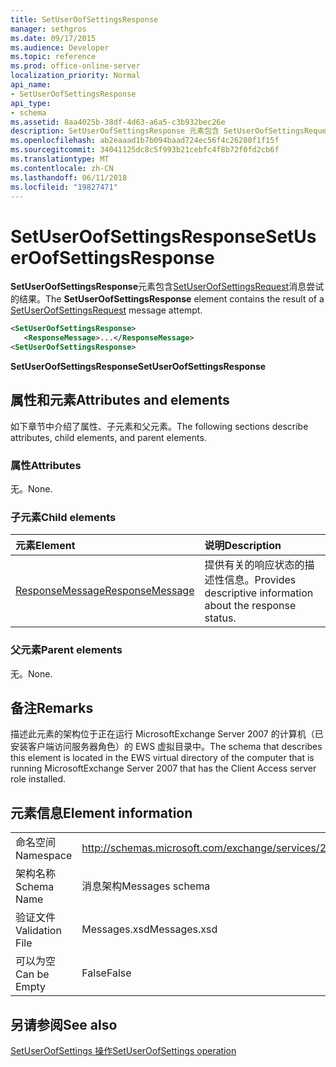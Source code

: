 ```yaml
---
title: SetUserOofSettingsResponse
manager: sethgros
ms.date: 09/17/2015
ms.audience: Developer
ms.topic: reference
ms.prod: office-online-server
localization_priority: Normal
api_name:
- SetUserOofSettingsResponse
api_type:
- schema
ms.assetid: 8aa4025b-38df-4d63-a6a5-c3b932bec26e
description: SetUserOofSettingsResponse 元素包含 SetUserOofSettingsRequest 消息尝试的结果。
ms.openlocfilehash: ab2eaaad1b7b094baad724ec56f4c26280f1f15f
ms.sourcegitcommit: 34041125dc8c5f993b21cebfc4f8b72f0fd2cb6f
ms.translationtype: MT
ms.contentlocale: zh-CN
ms.lasthandoff: 06/11/2018
ms.locfileid: "19827471"
---
```

# <a name="setuseroofsettingsresponse"></a><span data-ttu-id="d6b08-103">SetUserOofSettingsResponse</span><span class="sxs-lookup"><span data-stu-id="d6b08-103">SetUserOofSettingsResponse</span></span>

<span data-ttu-id="d6b08-104">**SetUserOofSettingsResponse**元素包含[SetUserOofSettingsRequest](setuseroofsettingsrequest.md)消息尝试的结果。</span><span class="sxs-lookup"><span data-stu-id="d6b08-104">The **SetUserOofSettingsResponse** element contains the result of a [SetUserOofSettingsRequest](setuseroofsettingsrequest.md) message attempt.</span></span> 
  
```xml
<SetUserOofSettingsResponse>
   <ResponseMessage>...</ResponseMessage>
<SetUserOofSettingsResponse>
```

 <span data-ttu-id="d6b08-105">**SetUserOofSettingsResponse**</span><span class="sxs-lookup"><span data-stu-id="d6b08-105">**SetUserOofSettingsResponse**</span></span>
## <a name="attributes-and-elements"></a><span data-ttu-id="d6b08-106">属性和元素</span><span class="sxs-lookup"><span data-stu-id="d6b08-106">Attributes and elements</span></span>

<span data-ttu-id="d6b08-107">如下章节中介绍了属性、子元素和父元素。</span><span class="sxs-lookup"><span data-stu-id="d6b08-107">The following sections describe attributes, child elements, and parent elements.</span></span>
  
### <a name="attributes"></a><span data-ttu-id="d6b08-108">属性</span><span class="sxs-lookup"><span data-stu-id="d6b08-108">Attributes</span></span>

<span data-ttu-id="d6b08-109">无。</span><span class="sxs-lookup"><span data-stu-id="d6b08-109">None.</span></span>
  
### <a name="child-elements"></a><span data-ttu-id="d6b08-110">子元素</span><span class="sxs-lookup"><span data-stu-id="d6b08-110">Child elements</span></span>

|<span data-ttu-id="d6b08-111">**元素**</span><span class="sxs-lookup"><span data-stu-id="d6b08-111">**Element**</span></span>|<span data-ttu-id="d6b08-112">**说明**</span><span class="sxs-lookup"><span data-stu-id="d6b08-112">**Description**</span></span>|
|:-----|:-----|
|[<span data-ttu-id="d6b08-113">ResponseMessage</span><span class="sxs-lookup"><span data-stu-id="d6b08-113">ResponseMessage</span></span>](responsemessage.md) <br/> |<span data-ttu-id="d6b08-114">提供有关的响应状态的描述性信息。</span><span class="sxs-lookup"><span data-stu-id="d6b08-114">Provides descriptive information about the response status.</span></span>  <br/> |
   
### <a name="parent-elements"></a><span data-ttu-id="d6b08-115">父元素</span><span class="sxs-lookup"><span data-stu-id="d6b08-115">Parent elements</span></span>

<span data-ttu-id="d6b08-116">无。</span><span class="sxs-lookup"><span data-stu-id="d6b08-116">None.</span></span>
  
## <a name="remarks"></a><span data-ttu-id="d6b08-117">备注</span><span class="sxs-lookup"><span data-stu-id="d6b08-117">Remarks</span></span>

<span data-ttu-id="d6b08-118">描述此元素的架构位于正在运行 MicrosoftExchange Server 2007 的计算机（已安装客户端访问服务器角色）的 EWS 虚拟目录中。</span><span class="sxs-lookup"><span data-stu-id="d6b08-118">The schema that describes this element is located in the EWS virtual directory of the computer that is running MicrosoftExchange Server 2007 that has the Client Access server role installed.</span></span>
  
## <a name="element-information"></a><span data-ttu-id="d6b08-119">元素信息</span><span class="sxs-lookup"><span data-stu-id="d6b08-119">Element information</span></span>

|||
|:-----|:-----|
|<span data-ttu-id="d6b08-120">命名空间</span><span class="sxs-lookup"><span data-stu-id="d6b08-120">Namespace</span></span>  <br/> |http://schemas.microsoft.com/exchange/services/2006/messages  <br/> |
|<span data-ttu-id="d6b08-121">架构名称</span><span class="sxs-lookup"><span data-stu-id="d6b08-121">Schema Name</span></span>  <br/> |<span data-ttu-id="d6b08-122">消息架构</span><span class="sxs-lookup"><span data-stu-id="d6b08-122">Messages schema</span></span>  <br/> |
|<span data-ttu-id="d6b08-123">验证文件</span><span class="sxs-lookup"><span data-stu-id="d6b08-123">Validation File</span></span>  <br/> |<span data-ttu-id="d6b08-124">Messages.xsd</span><span class="sxs-lookup"><span data-stu-id="d6b08-124">Messages.xsd</span></span>  <br/> |
|<span data-ttu-id="d6b08-125">可以为空</span><span class="sxs-lookup"><span data-stu-id="d6b08-125">Can be Empty</span></span>  <br/> |<span data-ttu-id="d6b08-126">False</span><span class="sxs-lookup"><span data-stu-id="d6b08-126">False</span></span>  <br/> |
   
## <a name="see-also"></a><span data-ttu-id="d6b08-127">另请参阅</span><span class="sxs-lookup"><span data-stu-id="d6b08-127">See also</span></span>



[<span data-ttu-id="d6b08-128">SetUserOofSettings 操作</span><span class="sxs-lookup"><span data-stu-id="d6b08-128">SetUserOofSettings operation</span></span>](setuseroofsettings-operation.md)

